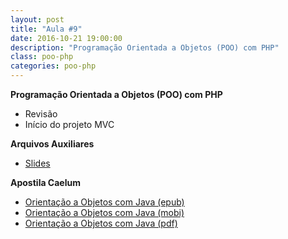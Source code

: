 ```yaml
---
layout: post
title: "Aula #9"
date: 2016-10-21 19:00:00
description: "Programação Orientada a Objetos (POO) com PHP"
class: poo-php
categories: poo-php
---
```


**Programação Orientada a Objetos (POO) com PHP**
- Revisão
- Início do projeto MVC

**Arquivos Auxiliares**
- [Slides](http://www.slideshare.net/jrmessias/programao-orientada-a-objetos-poo-com-php-parte-2)

**Apostila Caelum**
- [Orientação a Objetos com Java (epub)](https://www.dropbox.com/s/75wq73ph9rni50o/caelum-java-objetos-fj11.epub?dl=0)
- [Orientação a Objetos com Java (mobi)](https://www.dropbox.com/s/z2l9egea515qylq/caelum-java-objetos-fj11.mobi?dl=0)
- [Orientação a Objetos com Java (pdf)](https://www.dropbox.com/s/430ymcekbeiderc/caelum-java-objetos-fj11.pdf?dl=0)
